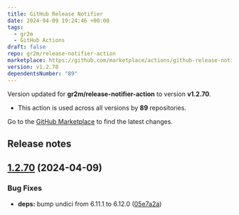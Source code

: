 ```yaml
---
title: GitHub Release Notifier
date: 2024-04-09 19:24:46 +00:00
tags:
  - gr2m
  - GitHub Actions
draft: false
repo: gr2m/release-notifier-action
marketplace: https://github.com/marketplace/actions/github-release-notifier
version: v1.2.70
dependentsNumber: "89"
---
```



Version updated for **gr2m/release-notifier-action** to version **v1.2.70**.
- This action is used across all versions by **89** repositories.

Go to the [GitHub Marketplace](https://github.com/marketplace/actions/github-release-notifier) to find the latest changes.

## Release notes

## [1.2.70](https://github.com/gr2m/release-notifier-action/compare/v1.2.69...v1.2.70) (2024-04-09)


### Bug Fixes

* **deps:** bump undici from 6.11.1 to 6.12.0 ([05e7a2a](https://github.com/gr2m/release-notifier-action/commit/05e7a2a31601c316b2d447dffd0ccdcdb89ed1c7))




